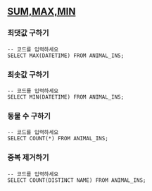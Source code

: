 ## [SUM,MAX,MIN](https://programmers.co.kr/learn/courses/30/parts/17043)

### 최댓값 구하기

```
-- 코드를 입력하세요
SELECT MAX(DATETIME) FROM ANIMAL_INS;
```


### 최솟값 구하기

```
-- 코드를 입력하세요
SELECT MIN(DATETIME) FROM ANIMAL_INS;
```


### 동물 수 구하기

```
-- 코드를 입력하세요
SELECT COUNT(*) FROM ANIMAL_INS;
```


### 중복 제거하기

```
-- 코드를 입력하세요
SELECT COUNT(DISTINCT NAME) FROM ANIMAL_INS;
```

